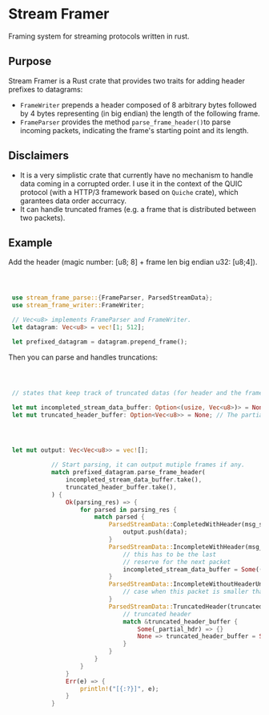 # Stream Framer

Framing system for streaming protocols written in rust.

## Purpose

Stream Framer is a Rust crate that provides two traits for adding header prefixes to datagrams:

- ```FrameWriter``` prepends a header composed of 8 arbitrary bytes followed by 4 bytes representing (in big endian) the length of the following frame.
- ```FrameParser``` provides the method ```parse_frame_header()```to parse incoming packets, indicating the frame's starting point and its length.

## Disclaimers
- It is a very simplistic crate that currently have no mechanism to handle data coming in a corrupted order.
I use it in the context of the QUIC protocol (with a HTTP/3 framework based on ```Quiche``` crate), which garantees data order accurracy.
- It can handle truncated frames (e.g. a frame that is distributed between two packets).

## Example 
Add the header (magic number: [u8; 8] + frame len big endian u32: [u8;4]).
```rust



 use stream_frame_parse::{FrameParser, ParsedStreamData};
 use stream_frame_writer::FrameWriter;

 // Vec<u8> implements FrameParser and FrameWriter.
 let datagram: Vec<u8> = vec![1; 512];

 let prefixed_datagram = datagram.prepend_frame();
 ```
Then you can parse and handles truncations:
```rust



 // states that keep track of truncated datas (for header and the frame)

 let mut incompleted_stream_data_buffer: Option<(usize, Vec<u8>)> = None; // (frame_size, partial data already received);
 let mut truncated_header_buffer: Option<Vec<u8>> = None; // The partial header truncated in the previous packet parsing.




 let mut output: Vec<Vec<u8>> = vec![];

            // Start parsing, it can output mutiple frames if any.
            match prefixed_datagram.parse_frame_header(
                incompleted_stream_data_buffer.take(),
                truncated_header_buffer.take(),
            ) {
                Ok(parsing_res) => {
                    for parsed in parsing_res {
                        match parsed {
                            ParsedStreamData::CompletedWithHeader(msg_size, data) => {
                                output.push(data);
                            }
                            ParsedStreamData::IncompleteWithHeader(msg_size, data) => {
                                // this has to be the last
                                // reserve for the next packet
                                incompleted_stream_data_buffer = Some((msg_size, data));
                            }
                            ParsedStreamData::IncompleteWithoutHeaderUnFinished(data) => {
                                // case when this packet is smaller than the message size
                            }
                            ParsedStreamData::TruncatedHeader(truncated_header) => {
                                // truncated header
                                match &truncated_header_buffer {
                                    Some(_partial_hdr) => {}
                                    None => truncated_header_buffer = Some(truncated_header),
                                }
                            }
                        }
                    }
                }
                Err(e) => {
                    println!("[{:?}]", e);
                }
            }


 ```
